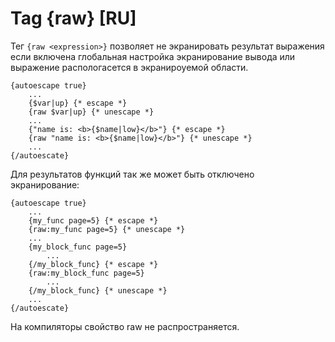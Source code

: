 Tag {raw} [RU]
==================

Тег `{raw <expression>}` позволяет не экранировать результат выражения если включена глобальная настройка экранирование вывода или выражение распологасется в экранироуемой области.

```smarty
{autoescape true}
    ...
    {$var|up} {* escape *}
    {raw $var|up} {* unescape *}
    ...
    {"name is: <b>{$name|low}</b>"} {* escape *}
    {raw "name is: <b>{$name|low}</b>"} {* unescape *}
    ...
{/autoescate}
```

Для результатов функций так же может быть отключено экранирование:

```smarty
{autoescape true}
    ...
    {my_func page=5} {* escape *}
    {raw:my_func page=5} {* unescape *}
    ...
    {my_block_func page=5}
        ...
    {/my_block_func} {* escape *}
    {raw:my_block_func page=5}
        ...
    {/my_block_func} {* unescape *}
    ...
{/autoescate}
```

На компиляторы свойство raw не распространяется.